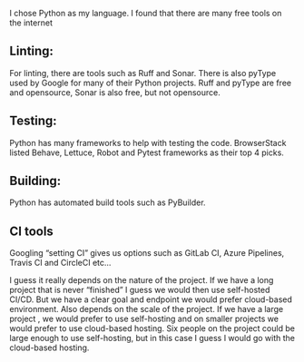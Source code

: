 I chose Python as my language. I found that there are many free tools on the internet 

## Linting: 

For linting, there are tools such as Ruff and Sonar. There is also pyType used by Google for many of their Python projects. Ruff and pyType are free and opensource, Sonar is also free, but not opensource. 

## Testing: 

Python has many frameworks to help with testing the code. BrowserStack listed Behave, Lettuce, Robot and Pytest frameworks as their top 4 picks. 

 

## Building: 

Python has automated build tools such as PyBuilder.  

 

## CI tools 

Googling “setting CI” gives us options such as GitLab CI, Azure Pipelines, Travis CI and CircleCI etc... 

 

I guess it really depends on the nature of the project. If we have a long project that is never “finished” I guess we would then use self-hosted CI/CD. But we have a clear goal and endpoint we would prefer cloud-based environment. Also depends on the scale of the project. If we have a large project , we would prefer to use self-hosting and on smaller projects we would prefer to use cloud-based hosting. Six people on the project could be large enough to use self-hosting, but in this case I guess I would go with the cloud-based hosting. 
